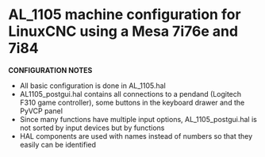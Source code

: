 # AL_1105 machine configuration for LinuxCNC using a Mesa 7i76e and 7i84

**CONFIGURATION NOTES**
- All basic configuration is done in AL_1105.hal
- AL1105_postgui.hal contains all connections to a pendand (Logitech F310 game controller), some buttons in the keyboard drawer and the PyVCP panel
- Since many functions have multiple input options, AL_1105_postgui.hal is not sorted by input devices but by functions
- HAL components are used with names instead of numbers so that they easily can be identified
